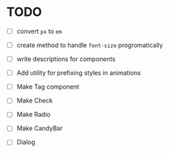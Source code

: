 # TODO
- [ ] convert `px` to `em`
- [ ] create method to handle `font-size` progromatically 
- [ ] write descriptions for components
- [ ] Add utility for prefixing styles in animations 
- [ ] Make Tag component
- [ ] Make Check
- [ ] Make Radio
- [ ] Make CandyBar 
- [ ] Dialog


